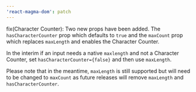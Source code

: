 ```yaml
---
'react-magma-dom': patch
---
```


fix(Character Counter): Two new props have been added. The `hasCharacterCounter` prop which defaults to `true` and the `maxCount` prop which replaces `maxLength` and enables the Character Counter.

In the interim if an input needs a native `maxlength` and not a Character Counter, set `hasCharacterCounter={false}` and then use `maxLength`.

Please note that in the meantime, `maxLength` is still supported but will need to be changed to `maxCount` as future releases will remove `maxLength` and `hasCharacterCounter`.
